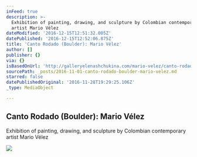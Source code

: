 ```yaml
---
inFeed: true
description: >-
  Exhibition of painting, drawing, and sculpture by Colombian contemporary
  artist Mario Vélez
dateModified: '2016-12-15T12:51:32.005Z'
datePublished: '2016-12-15T12:52:06.875Z'
title: 'Canto Rodado (Boulder): Mario Vélez'
author: []
publisher: {}
via: {}
isBasedOnUrl: 'http://galleryelenashchukina.com/mario-velez/canto-rodado/'
sourcePath: _posts/2016-11-01-canto-rodado-boulder-mario-velez.md
starred: false
datePublishedOriginal: '2016-11-28T19:29:25.106Z'
_type: MediaObject

---
```

<article style=""><h1>Canto Rodado (Boulder): Mario Vélez</h1><p>Exhibition of painting, drawing, and sculpture by Colombian contemporary artist Mario Vélez</p><img src="http://res.cloudinary.com/artlogic/w_450,h_450,c_fill/ws-ges/usr/images/exhibitions/group_images_override/30/i-geografias-corporales-color-blanco-61cmx53cm.jpg" /></article>